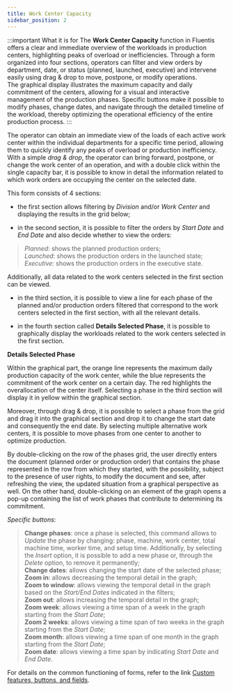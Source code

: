 ```yaml
---
title: Work Center Capacity
sidebar_position: 2
---
```


:::important What it is for
The **Work Center Capacity** function in Fluentis offers a clear and immediate overview of the workloads in production centers, highlighting peaks of overload or inefficiencies. Through a form organized into four sections, operators can filter and view orders by department, date, or status (planned, launched, executive) and intervene easily using drag & drop to move, postpone, or modify operations.     
The graphical display illustrates the maximum capacity and daily commitment of the centers, allowing for a visual and interactive management of the production phases. Specific buttons make it possible to modify phases, change dates, and navigate through the detailed timeline of the workload, thereby optimizing the operational efficiency of the entire production process.
:::

The operator can obtain an immediate view of the loads of each active work center within the individual departments for a specific time period, allowing them to quickly identify any peaks of overload or production inefficiency. 
With a simple *drag & drop*, the operator can bring forward, postpone, or change the work center of an operation, and with a double click within the single capacity bar, it is possible to know in detail the information related to which work orders are occupying the center on the selected date.

This form consists of 4 sections:

- the first section allows filtering by *Division* and/or *Work Center* and displaying the results in the grid below;  

- in the second section, it is possible to filter the orders by *Start Date* and *End Date* and also decide whether to view the orders: 

> *Planned*: shows the planned production orders;               
> *Launched*: shows the production orders in the launched state;                
> *Executive*: shows the production orders in the executive state.          

Additionally, all data related to the work centers selected in the first section can be viewed.

- in the third section, it is possible to view a line for each phase of the planned and/or production orders filtered that correspond to the work centers selected in the first section, with all the relevant details.

- in the fourth section called **Details Selected Phase**, it is possible to graphically display the workloads related to the work centers selected in the first section.

**Details Selected Phase**

Within the graphical part, the orange line represents the maximum daily production capacity of the work center, while the blue represents the commitment of the work center on a certain day. The red highlights the overallocation of the center itself.
Selecting a phase in the third section will display it in yellow within the graphical section.

Moreover, through drag & drop, it is possible to select a phase from the grid and drag it into the graphical section and drop it to change the start date and consequently the end date. By selecting multiple alternative work centers, it is possible to move phases from one center to another to optimize production.

By double-clicking on the row of the phases grid, the user directly enters the document (planned order or production order) that contains the phase represented in the row from which they started, with the possibility, subject to the presence of user rights, to modify the document and see, after refreshing the view, the updated situation from a graphical perspective as well.
On the other hand, double-clicking on an element of the graph opens a pop-up containing the list of work phases that contribute to determining its commitment.

*Specific buttons*:  

> **Change phases**: once a phase is selected, this command allows to *Update* the phase by changing: phase, machine, work center, total machine time, worker time, and setup time. Additionally, by selecting the *Insert* option, it is possible to add a new phase or, through the *Delete* option, to remove it permanently;            
> **Change dates**: allows changing the start date of the selected phase;         
> **Zoom in**: allows decreasing the temporal detail in the graph;          
> **Zoom to window**: allows viewing the temporal detail in the graph based on the *Start/End Dates* indicated in the filters;                    
> **Zoom out**: allows increasing the temporal detail in the graph;              
> **Zoom week**: allows viewing a time span of a week in the graph starting from the *Start Date*;              
> **Zoom 2 weeks**: allows viewing a time span of two weeks in the graph starting from the *Start Date*;     
> **Zoom month**: allows viewing a time span of one month in the graph starting from the *Start Date*;     
> **Zoom date**: allows viewing a time span by indicating *Start Date* and *End Date*.

For details on the common functioning of forms, refer to the link [Custom features, buttons, and fields](/docs/guide/common).